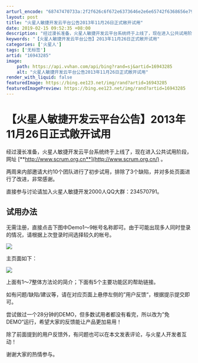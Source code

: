 ```yaml
---
arturl_encode: "68747470733a:2f2f626c6f672e6373646e2e6e65742f6368656e795f636f6d:2f61727469636c652f64657461696c732f3136393433323835"
layout: post
title: "火星人敏捷开发云平台公告2013年11月26日正式敞开试用"
date: 2019-02-15 09:52:35 +08:00
description: "经过漫长准备，火星人敏捷开发云平台系统终于上线了，现在进入公共试用阶段，网址 http://www."
keywords: "【火星人敏捷开发云平台公告】2013年11月26日正式敞开试用"
categories: ['火星人']
tags: ['无标签']
artid: "16943285"
image:
    path: https://api.vvhan.com/api/bing?rand=sj&artid=16943285
    alt: "火星人敏捷开发云平台公告2013年11月26日正式敞开试用"
render_with_liquid: false
featuredImage: https://bing.ee123.net/img/rand?artid=16943285
featuredImagePreview: https://bing.ee123.net/img/rand?artid=16943285
---
```


# 【火星人敏捷开发云平台公告】2013年11月26日正式敞开试用

经过漫长准备，火星人敏捷开发云平台系统终于上线了，现在进入公共试用阶段，网址
[**http://www.scrum.org.cn**](http://www.scrum.org.cn/)
。

两周来内部邀请大约10个团队进行了初步试用，排除了3个缺陷，并对多处页面进行了改进，非常感谢。

直接参与讨论请加入火星人敏捷开发2000人QQ大群：234570791。

## 试用办法

无需注册，直接点击下图中Demo1～9帐号名称即可。由于可能出现多人同时登录的情况，请根据上次登录时间选择较久的帐号。

![](https://img-blog.csdn.net/20131126135628750?watermark/2/text/aHR0cDovL2Jsb2cuY3Nkbi5uZXQvY2hlbnlfY29t/font/5a6L5L2T/fontsize/400/fill/I0JBQkFCMA==/dissolve/70/gravity/Center)

主页面如下：

![](https://img-blog.csdn.net/20131126135636890?watermark/2/text/aHR0cDovL2Jsb2cuY3Nkbi5uZXQvY2hlbnlfY29t/font/5a6L5L2T/fontsize/400/fill/I0JBQkFCMA==/dissolve/70/gravity/Center)

上面有1～7整体方法论的简介；下面有5个主要功能区的帮助链接。

如有问题/缺陷/建议等，请在对应页面上悬停左侧的”用户反馈“，根据提示提交即可。

尝试做过一个28分钟的DEMO，但多数试用者都没有看完，所以改为”免DEMO“运行，希望大家的反馈能让产品更加易用！

除了前面提到的用户反馈外，有问题也可以在本文发表评论，与火星人开发者互动！

谢谢大家的热情参与。